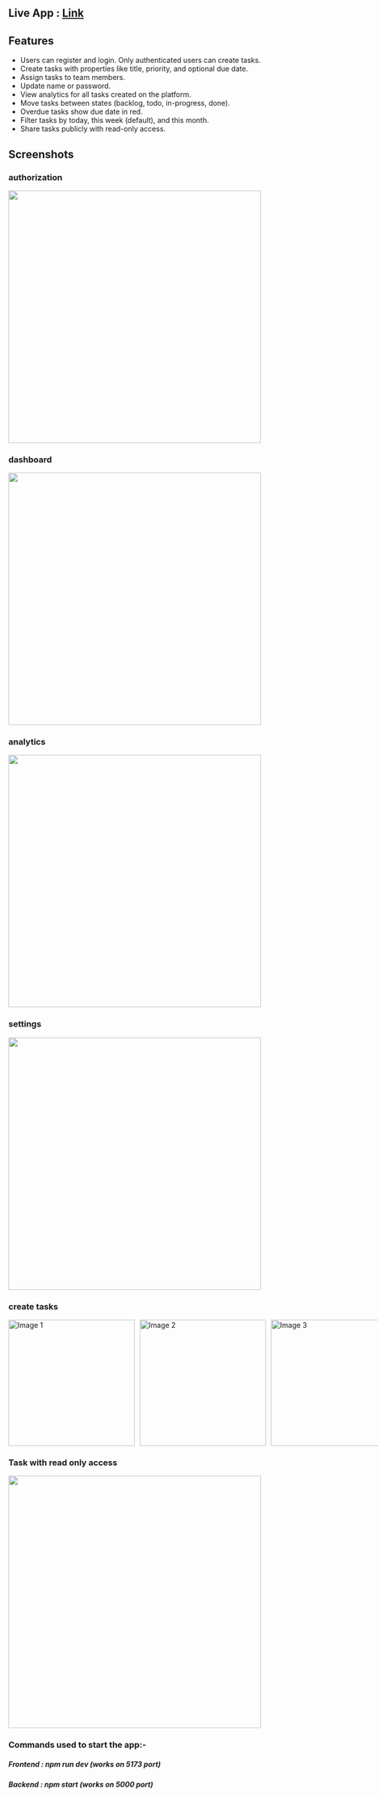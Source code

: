 ## Live App : <a href="https://pro-manage-sable.vercel.app" target="_blank">Link</a>

## Features

- Users can register and login. Only authenticated users can create tasks.
- Create tasks with properties like title, priority, and optional due date.
- Assign tasks to team members.
- Update name or password.
- View analytics for all tasks created on the platform.
- Move tasks between states (backlog, todo, in-progress, done).
- Overdue tasks show due date in red.
- Filter tasks by today, this week (default), and this month.
- Share tasks publicly with read-only access.

## Screenshots

### authorization

<img src="https://github.com/Venkat-3010/pro-manage/blob/main/assets/auth.png" width="500"/>

### dashboard

<img src="https://github.com/Venkat-3010/pro-manage/blob/main/assets/dashboard.png" width="500"/>

### analytics

<img src="https://github.com/Venkat-3010/pro-manage/blob/main/assets/analytics.png" width="500"/>

### settings

<img src="https://github.com/Venkat-3010/pro-manage/blob/main/assets/settings.png" width="500"/>

### create tasks

<div style="display: flex; justify-content: space-between; gap:10px">
    <img src="https://github.com/Venkat-3010/pro-manage/blob/main/assets/createTask_1.png" alt="Image 1" height="250" width="250">
    <img src="https://github.com/Venkat-3010/pro-manage/blob/main/assets/createTask_2.png" alt="Image 2" height="250"  width="250">
    <img src="https://github.com/Venkat-3010/pro-manage/blob/main/assets/createTask3.png" alt="Image 3" height="250" width="250">

</div>

### Task with read only access

<img src="https://github.com/Venkat-3010/pro-manage/blob/main/assets/shareTask.png" width="500"/>

### Commands used to start the app:-

##### Frontend : npm run dev (works on 5173 port)

##### Backend : npm start (works on 5000 port)